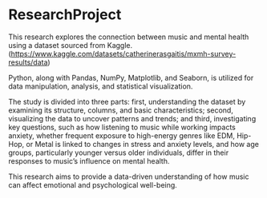 # ResearchProject
This research explores the connection between music and mental health using a dataset sourced from Kaggle. (https://www.kaggle.com/datasets/catherinerasgaitis/mxmh-survey-results/data)


Python, along with Pandas, NumPy, Matplotlib, and Seaborn, is utilized for data manipulation, analysis, and statistical visualization.

The study is divided into three parts: first, understanding the dataset by examining its structure, columns, and basic characteristics; second, visualizing the data to uncover patterns and trends; and third, investigating key questions, such as how listening to music while working impacts anxiety, whether frequent exposure to high-energy genres like EDM, Hip-Hop, or Metal is linked to changes in stress and anxiety levels, and how age groups, particularly younger versus older individuals, differ in their responses to music’s influence on mental health. 

This research aims to provide a data-driven understanding of how music can affect emotional and psychological well-being.